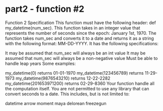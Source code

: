 # part2 - function #2

Function 2 Specification
This function must have the following header: def my_datetime(num_sec). This function takes in an integer value that represents the number of seconds since the epoch: January 1st, 1970. The function takes num_sec and converts it to a date and returns it as a string with the following format: MM-DD-YYYY. It has the following specifications:

It may be assumed that num_sec will always be an int value
It may be assumed that num_sec will always be a non-negative value
Must be able to handle leap years
Some examples:

my_datetime(0) returns 01-01-1970
my_datetime(123456789) returns 11-29-1973
my_datetime(9876543210) returns 12-22-2282
my_datetime(201653971200) returns 02-29-8360
Your function handle all the computation itself. You are not permitted to use any library that can convert seconds to a date. This includes, but is not limited to:

datetime
arrow
moment
maya
delorean
freezegun
